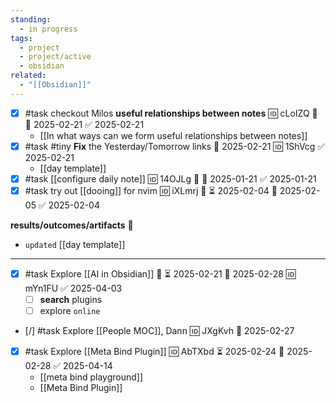 ```yaml
---
standing:
  - in progress
tags:
  - project
  - project/active
  - obsidian
related:
  - "[[Obsidian]]"
---
```

- [x] #task checkout Milos **useful relationships between notes** 🆔 cLoIZQ 🔼 📅 2025-02-21 ✅ 2025-02-21
	- [[In what ways can we form useful relationships between notes]]
- [x] #task #tiny **Fix** the Yesterday/Tomorrow links 📅 2025-02-21 🆔 1ShVcg ✅ 2025-02-21
	- [[day template]]
- [x] #task [[configure daily note]] 🆔 14OJLg 🔼 📅 2025-01-21 ✅ 2025-01-21
- [x] #task try out [[dooing]] for nvim 🆔 iXLmrj 🔼 ⏳ 2025-02-04 📅 2025-02-05 ✅ 2025-02-04
 
**results/outcomes/artifacts** 💠
 - `updated` [[day template]]
---

- [x] #task Explore [[AI in Obsidian]] 🔼 ⏳ 2025-02-21 📅 2025-02-28 🆔 mYn1FU ✅ 2025-04-03
	- [ ] **search** plugins
	- [ ] explore `online`

- [/] #task Explore [[People MOC]], Dann 🆔 JXgKvh 📅 2025-02-27
	
- [x] #task Explore [[Meta Bind Plugin]] 🆔 AbTXbd ⏳ 2025-02-24 📅 2025-02-28 ✅ 2025-04-14
	- [[meta bind playground]]
	- [[Meta Bind Plugin]]